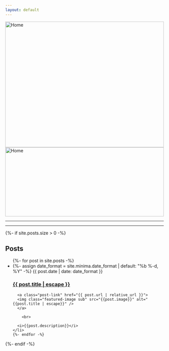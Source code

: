 ```yaml
---
layout: default
---
```


<img class="featured-image main" src="{{ site.github.url }}/assets/images/hogaur.jpg" alt="Home" />
<img class="featured-image sub" src="{{ site.github.url }}/assets/images/maykashi.png" alt="Home" />

<style type="text/css" media="screen">
.featured-image {
  width: 100%;
  height: 200px;
  object-fit: cover;
}
.main {
  height: 400px;
}
.sub {
  height: 220px;
}
</style>

<hr>
<hr>

{%- if site.posts.size > 0 -%}
  <h2 class="post-list-heading">Posts</h2>
  <ul class="post-list">
    {%- for post in site.posts -%}
    <li>
      {%- assign date_format = site.minima.date_format | default: "%b %-d, %Y" -%}
      <span class="post-meta">{{ post.date | date: date_format }}</span>
      <h3>
        <a class="post-link" href="{{ post.url | relative_url }}">
          {{ post.title | escape }}
        </a>
      </h3>

      <a class="post-link" href="{{ post.url | relative_url }}">
      <img class="featured-image sub" src="{{post.image}}" alt="{{post.title | escape}}" />
      </a>

        <br>

      <i>{{post.description}}</i>
    </li>
    {%- endfor -%}
  </ul>
{%- endif -%}
